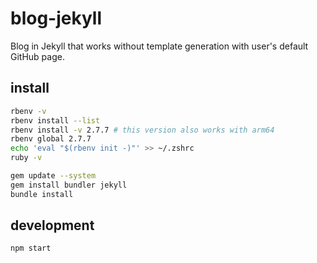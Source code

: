 # blog-jekyll

Blog in Jekyll that works without template generation with user's default GitHub page.

## install

```bash
rbenv -v
rbenv install --list
rbenv install -v 2.7.7 # this version also works with arm64
rbenv global 2.7.7
echo 'eval "$(rbenv init -)"' >> ~/.zshrc
ruby -v

gem update --system
gem install bundler jekyll
bundle install
```

## development

```bash
npm start
```
